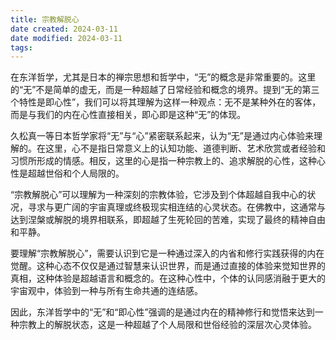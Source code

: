 ```yaml
---
title: 宗教解脱心
date created: 2024-03-11
date modified: 2024-03-11
tags:
---
```

在东洋哲学，尤其是日本的禅宗思想和哲学中，“无”的概念是非常重要的。这里的“无”不是简单的虚无，而是一种超越了日常经验和概念的境界。提到“无的第三个特性是即心性”，我们可以将其理解为这样一种观点：无不是某种外在的客体，而是与我们的内在心性直接相关，即心即是这种“无”的体现。

久松真一等日本哲学家将“无”与“心”紧密联系起来，认为“无”是通过内心体验来理解的。在这里，心不是指日常意义上的认知功能、道德判断、艺术欣赏或者经验和习惯所形成的情感。相反，这里的心是指一种宗教上的、追求解脱的心性，这种心性是超越世俗和个人局限的。

“宗教解脱心”可以理解为一种深刻的宗教体验，它涉及到个体超越自我中心的状况，寻求与更广阔的宇宙真理或终极现实相连结的心灵状态。在佛教中，这通常与达到涅槃或解脱的境界相联系，即超越了生死轮回的苦难，实现了最终的精神自由和平静。

要理解“宗教解脱心”，需要认识到它是一种通过深入的内省和修行实践获得的内在觉醒。这种心态不仅仅是通过智慧来认识世界，而是通过直接的体验来觉知世界的真相，这种体验是超越语言和概念的。在这种心性中，个体的认同感消融于更大的宇宙观中，体验到一种与所有生命共通的连结感。

因此，东洋哲学中的“无”和“即心性”强调的是通过内在的精神修行和觉悟来达到一种宗教上的解脱状态，这是一种超越了个人局限和世俗经验的深层次心灵体验。